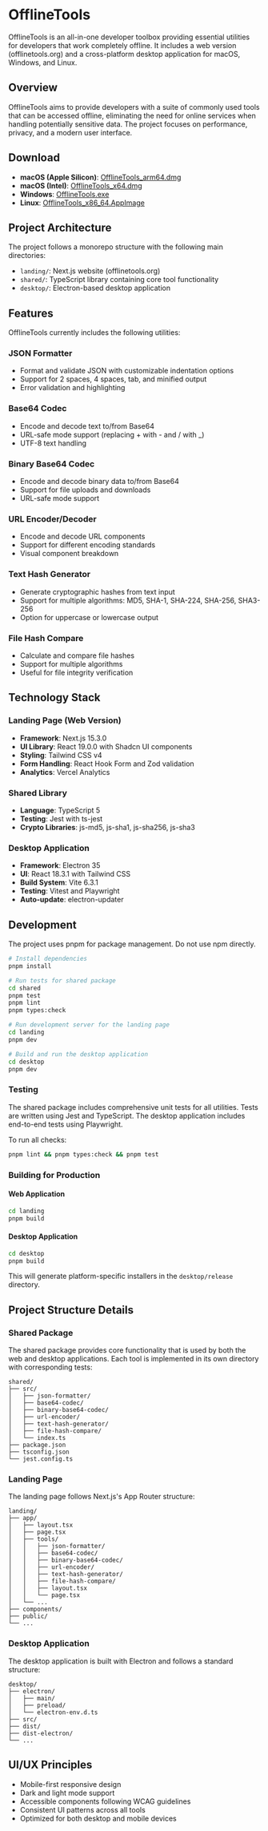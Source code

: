 # OfflineTools

OfflineTools is an all-in-one developer toolbox providing essential utilities for developers that work completely offline. It includes a web version (offlinetools.org) and a cross-platform desktop application for macOS, Windows, and Linux.

## Overview

OfflineTools aims to provide developers with a suite of commonly used tools that can be accessed offline, eliminating the need for online services when handling potentially sensitive data. The project focuses on performance, privacy, and a modern user interface.

## Download

- **macOS (Apple Silicon)**: [OfflineTools_arm64.dmg](https://github.com/IgorShadurin/offlinetools.org/releases/latest/download/OfflineTools_arm64.dmg)
- **macOS (Intel)**: [OfflineTools_x64.dmg](https://github.com/IgorShadurin/offlinetools.org/releases/latest/download/OfflineTools_x64.dmg)
- **Windows**: [OfflineTools.exe](https://github.com/IgorShadurin/offlinetools.org/releases/latest/download/OfflineTools.exe)
- **Linux**: [OfflineTools_x86_64.AppImage](https://github.com/IgorShadurin/offlinetools.org/releases/latest/download/OfflineTools_x86_64.AppImage)

## Project Architecture

The project follows a monorepo structure with the following main directories:

- `landing/`: Next.js website (offlinetools.org)
- `shared/`: TypeScript library containing core tool functionality
- `desktop/`: Electron-based desktop application

## Features

OfflineTools currently includes the following utilities:

### JSON Formatter
- Format and validate JSON with customizable indentation options
- Support for 2 spaces, 4 spaces, tab, and minified output
- Error validation and highlighting

### Base64 Codec
- Encode and decode text to/from Base64
- URL-safe mode support (replacing + with - and / with _)
- UTF-8 text handling

### Binary Base64 Codec
- Encode and decode binary data to/from Base64
- Support for file uploads and downloads
- URL-safe mode support

### URL Encoder/Decoder
- Encode and decode URL components
- Support for different encoding standards
- Visual component breakdown

### Text Hash Generator
- Generate cryptographic hashes from text input
- Support for multiple algorithms: MD5, SHA-1, SHA-224, SHA-256, SHA3-256
- Option for uppercase or lowercase output

### File Hash Compare
- Calculate and compare file hashes
- Support for multiple algorithms
- Useful for file integrity verification

## Technology Stack

### Landing Page (Web Version)
- **Framework**: Next.js 15.3.0
- **UI Library**: React 19.0.0 with Shadcn UI components
- **Styling**: Tailwind CSS v4
- **Form Handling**: React Hook Form and Zod validation
- **Analytics**: Vercel Analytics

### Shared Library
- **Language**: TypeScript 5
- **Testing**: Jest with ts-jest
- **Crypto Libraries**: js-md5, js-sha1, js-sha256, js-sha3

### Desktop Application
- **Framework**: Electron 35
- **UI**: React 18.3.1 with Tailwind CSS
- **Build System**: Vite 6.3.1
- **Testing**: Vitest and Playwright
- **Auto-update**: electron-updater

## Development

The project uses pnpm for package management. Do not use npm directly.

```bash
# Install dependencies
pnpm install

# Run tests for shared package
cd shared
pnpm test
pnpm lint
pnpm types:check

# Run development server for the landing page
cd landing
pnpm dev

# Build and run the desktop application
cd desktop
pnpm dev
```

### Testing

The shared package includes comprehensive unit tests for all utilities. Tests are written using Jest and TypeScript. The desktop application includes end-to-end tests using Playwright.

To run all checks:
```bash
pnpm lint && pnpm types:check && pnpm test
```

### Building for Production

#### Web Application
```bash
cd landing
pnpm build
```

#### Desktop Application
```bash
cd desktop
pnpm build
```
This will generate platform-specific installers in the `desktop/release` directory.

## Project Structure Details

### Shared Package

The shared package provides core functionality that is used by both the web and desktop applications. Each tool is implemented in its own directory with corresponding tests:

```
shared/
├── src/
│   ├── json-formatter/
│   ├── base64-codec/
│   ├── binary-base64-codec/
│   ├── url-encoder/
│   ├── text-hash-generator/
│   ├── file-hash-compare/
│   └── index.ts
├── package.json
├── tsconfig.json
└── jest.config.ts
```

### Landing Page

The landing page follows Next.js's App Router structure:

```
landing/
├── app/
│   ├── layout.tsx
│   ├── page.tsx
│   ├── tools/
│   │   ├── json-formatter/
│   │   ├── base64-codec/
│   │   ├── binary-base64-codec/
│   │   ├── url-encoder/
│   │   ├── text-hash-generator/
│   │   ├── file-hash-compare/
│   │   ├── layout.tsx
│   │   └── page.tsx
│   └── ...
├── components/
├── public/
└── ...
```

### Desktop Application

The desktop application is built with Electron and follows a standard structure:

```
desktop/
├── electron/
│   ├── main/
│   ├── preload/
│   └── electron-env.d.ts
├── src/
├── dist/
├── dist-electron/
└── ...
```

## UI/UX Principles

- Mobile-first responsive design
- Dark and light mode support
- Accessible components following WCAG guidelines
- Consistent UI patterns across all tools
- Optimized for both desktop and mobile devices
